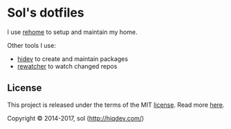 Sol's dotfiles
==============

I use [rehome](https://github.com/hiqdev/rehome) to setup and maintain my home.

Other tools I use:

- [hidev](https://github.com/hiqdev/hidev) to create and maintain packages
- [rewatcher](https://github.com/hiqdev/rewatcher) to watch changed repos

## License

This project is released under the terms of the MIT [license](LICENSE).
Read more [here](http://choosealicense.com/licenses/mit).

Copyright © 2014-2017, sol (http://hiqdev.com/)
